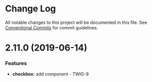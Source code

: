 # Change Log

All notable changes to this project will be documented in this file.
See [Conventional Commits](https://conventionalcommits.org) for commit guidelines.

# 2.11.0 (2019-06-14)

### Features

- **checkbox:** add component - TWIG-9
